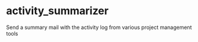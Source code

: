 activity_summarizer
===================

Send a summary mail with the activity log from various project management tools